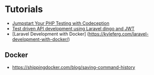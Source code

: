 # Tutorials

- [Jumpstart Your PHP Testing with Codeception](https://www.toptal.com/php/php-testing-with-codeception)
- [Test driven API development using Laravel dingo and JWT](https://dotdev.co/test-driven-api-development-using-laravel-dingo-and-jwt-with-documentation-ae4014260148)
- [Laravel Development with Docker] (https://kyleferg.com/laravel-development-with-docker/)


## Docker
- https://shippingdocker.com/blog/saving-command-history

